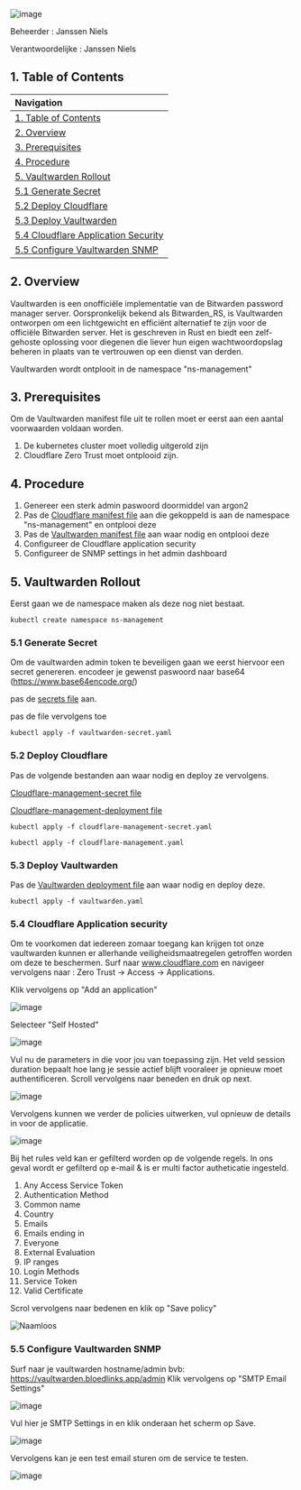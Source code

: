 ![image](https://github.com/michaelthielemans/ProjectHosting/assets/119003253/a40ff127-84f0-46df-a5e7-285ff7b7a913)

Beheerder : Janssen Niels

Verantwoordelijke : Janssen Niels

## 1. Table of Contents 

| Navigation |             
| :-------------------------------------------------  |
| [1. Table of Contents](#1-table-of-contents)             |
| [2. Overview](#2-overview)  |
| [3. Prerequisites](#3-prerequisites)                     |
| [4. Procedure](#4-procedure)       |
| [5. Vaultwarden Rollout](#5-vaultwarden-rollout)         |
| [5.1 Generate Secret](#51-generate-admin-password)     |
| [5.2 Deploy Cloudflare](#52-deploy-cloudflare)           |
| [5.3 Deploy Vaultwarden](#53-deploy-vaultwarden)         |
| [5.4 Cloudflare Application Security](#54-cloudflare-application-security)         |
| [5.5 Configure Vaultwarden SNMP](#54-configure-vaultwarden-snmp)         |

## 2. Overview

Vaultwarden is een onofficiële implementatie van de Bitwarden password manager server. Oorspronkelijk bekend als Bitwarden_RS, is Vaultwarden ontworpen om een lichtgewicht en efficiënt alternatief te zijn voor de officiële Bitwarden server. Het is geschreven in Rust en biedt een zelf-gehoste oplossing voor diegenen die liever hun eigen wachtwoordopslag beheren in plaats van te vertrouwen op een dienst van derden.

Vaultwarden wordt ontplooit in de namespace "ns-management"

## 3. Prerequisites 

Om de Vaultwarden manifest file uit te rollen moet er eerst aan een aantal voorwaarden voldaan worden. 

1. De kubernetes cluster moet volledig uitgerold zijn
2. Cloudflare Zero Trust moet ontplooid zijn.

## 4. Procedure

1. Genereer een sterk admin paswoord doormiddel van argon2
2. Pas de [Cloudflare manifest file](cloudflare.yaml) aan die gekoppeld is aan de namespace "ns-management" en ontplooi deze
3. Pas de [Vaultwarden manifest file](vaultwarden.yaml) aan waar nodig en ontplooi deze
4. Configureer de Cloudflare application security
5. Configureer de SNMP settings in het admin dashboard

## 5. Vaultwarden Rollout

Eerst gaan we de namespace maken als deze nog niet bestaat.


```kubectl create namespace ns-management```

### 5.1 Generate Secret 

Om de vaultwarden admin token te beveiligen gaan we eerst hiervoor een secret genereren. 
encodeer je gewenst paswoord naar base64 (https://www.base64encode.org/)

pas de [secrets file](vaultwarden-secret.yaml) aan.

pas de file vervolgens toe 

```kubectl apply -f vaultwarden-secret.yaml ```

### 5.2 Deploy Cloudflare

Pas de volgende bestanden aan waar nodig en deploy ze vervolgens.

[Cloudflare-management-secret file](/Cloudflare/namespace-management/cloudflare-management-secret.yaml)

[Cloudflare-management-deployment file](/Cloudflare/namespace-management/cloudflare-management.yaml)

```kubectl apply -f cloudflare-management-secret.yaml ```

```kubectl apply -f cloudflare-management.yaml ```

### 5.3 Deploy Vaultwarden

Pas de [Vaultwarden deployment file](vaultwarden.yaml) aan waar nodig en deploy deze. 

```kubectl apply -f vaultwarden.yaml ```

### 5.4 Cloudflare Application security 

Om te voorkomen dat iedereen zomaar toegang kan krijgen tot onze vaultwarden kunnen er allerhande veiligheidsmaatregelen getroffen worden om deze te beschermen. 
Surf naar www.cloudflare.com en navigeer vervolgens naar : Zero Trust -> Access -> Applications.

Klik vervolgens op "Add an application"

![image](https://github.com/michaelthielemans/ProjectHosting/assets/119003253/4e30e667-c683-46bb-ab70-236626fb3944)

Selecteer "Self Hosted"

![image](https://github.com/michaelthielemans/ProjectHosting/assets/119003253/d06a2f69-22b8-45ec-af29-5fbb93427d65)

Vul nu de parameters in die voor jou van toepassing zijn. Het veld session duration bepaalt hoe lang je sessie actief blijft vooraleer je opnieuw moet authentificeren. Scroll vervolgens naar beneden en druk op next. 

![image](https://github.com/michaelthielemans/ProjectHosting/assets/119003253/a567ed33-f880-4243-b9aa-e9f5b423903e)

Vervolgens kunnen we verder de policies uitwerken, vul opnieuw de details in voor de applicatie. 

![image](https://github.com/michaelthielemans/ProjectHosting/assets/119003253/6b682b41-c846-4b92-984b-7e5ca1f6f288)

Bij het rules veld kan er gefilterd worden op de volgende regels. In ons geval wordt er gefilterd op e-mail & is er multi factor autheticatie ingesteld. 

1. Any Access Service Token
2. Authentication Method
3. Common name
4. Country
5. Emails
6. Emails ending in
7. Everyone
8. External Evaluation
9. IP ranges
10. Login Methods
11. Service Token
12. Valid Certificate

Scrol vervolgens naar bedenen en klik op "Save policy"

![Naamloos](https://github.com/michaelthielemans/ProjectHosting/assets/119003253/040e7b87-c955-4f0e-862c-3eae7e61b57b)


### 5.5 Configure Vaultwarden SNMP 

Surf naar je vaultwarden hostname/admin bvb: https://vaultwarden.bloedlinks.app/admin
Klik vervolgens op "SMTP Email Settings"

![image](https://github.com/michaelthielemans/ProjectHosting/assets/119003253/8c4e94ab-cfea-4f4d-bae2-59f057c8ce15)

Vul hier je SMTP Settings in en klik onderaan het scherm op Save. 

![image](https://github.com/michaelthielemans/ProjectHosting/assets/119003253/d90be41c-20af-4cab-8295-08f29c22c7c2)

Vervolgens kan je een test email sturen om de service te testen. 

![image](https://github.com/michaelthielemans/ProjectHosting/assets/119003253/9aeec110-d6ad-4773-a559-4e466726d94b)

